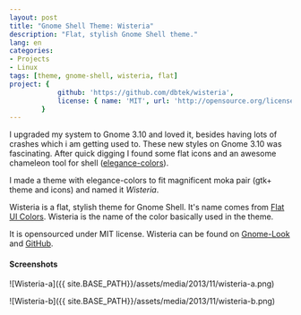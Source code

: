 ```yaml
---
layout: post
title: "Gnome Shell Theme: Wisteria"
description: "Flat, stylish Gnome Shell theme."
lang: en
categories:
- Projects
- Linux
tags: [theme, gnome-shell, wisteria, flat]
project: {
            github: 'https://github.com/dbtek/wisteria',
            license: { name: 'MIT', url: 'http://opensource.org/licenses/MIT' }
        }
---
```


I upgraded my system to Gnome 3.10 and loved it, besides having lots of crashes which i am getting used to. These new styles on Gnome 3.10 was fascinating. After quick digging I found some flat icons and an awesome chameleon tool for shell ([elegance-colors](http://satya164.deviantart.com/art/Gnome-Shell-Elegance-Colors-305966388)).

I made a theme with elegance-colors to fit magnificent moka pair (gtk+ theme and icons) and named it *Wisteria*.

Wisteria is a flat, stylish theme for Gnome Shell. It's name comes from [Flat UI Colors](http://flatuicolors.com). Wisteria is the name of the color basically used in the theme.

It is opensourced under MIT license. Wisteria can be found on [Gnome-Look](http://gnome-look.org/content/show.php/Wisteria?content=161994) and [GitHub](https://github.com/dbtek/wisteria).

#### Screenshots

![Wisteria-a]({{ site.BASE_PATH}}/assets/media/2013/11/wisteria-a.png)

![Wisteria-b]({{ site.BASE_PATH}}/assets/media/2013/11/wisteria-b.png)
